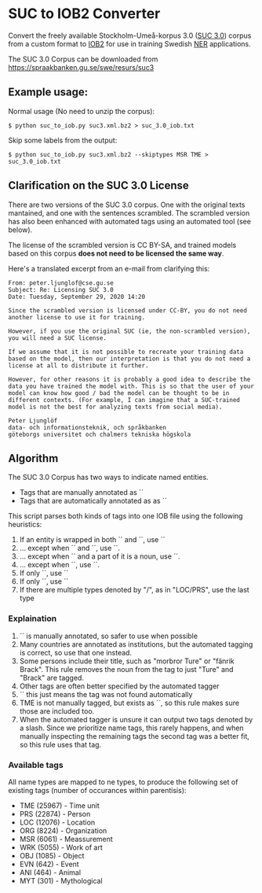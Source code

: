# SUC to IOB2 Converter

Convert the freely available Stockholm-Umeå-korpus 3.0 ([SUC 3.0](https://spraakbanken.gu.se/swe/resurs/suc3)) corpus from a custom format to [IOB2](https://en.wikipedia.org/wiki/Inside%E2%80%93outside%E2%80%93beginning_(tagging)) for use in training Swedish [NER](https://en.wikipedia.org/wiki/Named-entity_recognition) applications.

The SUC 3.0 Corpus can be downloaded from https://spraakbanken.gu.se/swe/resurs/suc3

## Example usage:

Normal usage (No need to unzip the corpus):
```
$ python suc_to_iob.py suc3.xml.bz2 > suc_3.0_iob.txt
```

Skip some labels from the output:
```
$ python suc_to_iob.py suc3.xml.bz2 --skiptypes MSR TME > suc_3.0_iob.txt
```

## Clarification on the SUC 3.0 License

There are two versions of the SUC 3.0 corpus. One with the original texts mantained, and one with the sentences scrambled. The scrambled version has also been enhanced with automated tags using an automated tool (see below).

The license of the scrambled version is CC BY-SA, and trained models based on this corpus **does not need to be licensed the same way**.

Here's a translated excerpt from an e-mail from  clarifying this:

    From: peter.ljunglof@cse.gu.se
    Subject: Re: Licensing SUC 3.0
    Date: Tuesday, September 29, 2020 14:20

    Since the scrambled version is licensed under CC-BY, you do not need another license to use it for training.

    However, if you use the original SUC (ie, the non-scrambled version), you will need a SUC license.

    If we assume that it is not possible to recreate your training data based on the model, then our interpretation is that you do not need a license at all to distribute it further.

    However, for other reasons it is probably a good idea to describe the data you have trained the model with. This is so that the user of your model can know how good / bad the model can be thought to be in different contexts. (For example, I can imagine that a SUC-trained model is not the best for analyzing texts from social media).

    Peter Ljunglöf
    data- och informationsteknik, och språkbanken
    göteborgs universitet och chalmers tekniska högskola

## Algorithm

The SUC 3.0 Corpus has two ways to indicate named entities.

* Tags that are manually annotated as ´<name type=X>´
* Tags that are automatically annotated as as ´<ne type=X>´

This script parses both kinds of tags into one IOB file using the following heuristics:

1. If an entity is wrapped in both ´<name>´ and ´<ne>´, use ´<name>´
2. ... except when ´<name type="inst">´ and ´<ne type="LOC">´, use ´<ne>´.
3. ... except when ´<name type="person">´ and a part of it is a noun, use ´<ne>´.
4. ... except when ´<name type="other">´, use ´<ne>´.
5. If only ´<name>´, use ´<name>´
6. If only ´<ne>´, use ´<ne>´
7. If there are multiple types denoted by "/", as in "LOC/PRS", use the last type

### Explaination

1. ´<name>´ is manually annotated, so safer to use when possible
2. Many countries are annotated as institutions, but the automated tagging is correct, so use that one instead.
3. Some persons include their title, such as "morbror Ture" or "fänrik Brack". This rule removes the noun from the tag to just "Ture" and "Brack" are tagged.
4. Other tags are often better specified by the automated tagger
5. ´<name>´ this just means the tag was not found automatically
6. TME is not manually tagged, but exists as ´<ne>´, so this rule makes sure those are included too.
7. When the automated tagger is unsure it can output two tags denoted by a slash. Since we prioritize name tags, this rarely happens, and when manually inspecting the remaining tags the second tag was a better fit, so this rule uses that tag.

### Available tags

All name types are mapped to ne types, to produce the following set of existing tags (number of occurances within parentisis):

* TME (25967) - Time unit
* PRS (22874) - Person
* LOC (12076) - Location
* ORG (8224) - Organization
* MSR (6061) - Meassurement
* WRK (5055) - Work of art
* OBJ (1085) - Object
* EVN (642) - Event
* ANI (464) - Animal
* MYT (301) - Mythological

